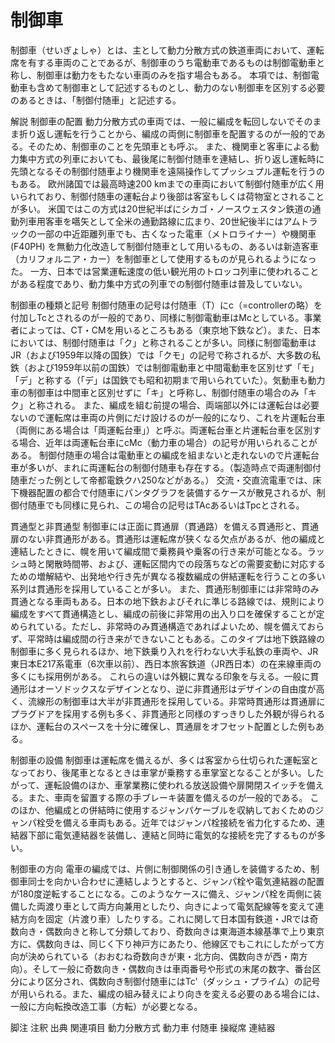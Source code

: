 # 制御車

制御車（せいぎょしゃ）とは、主として動力分散方式の鉄道車両において、運転席を有する車両のことであるが、制御車のうち電動車であるものは制御電動車と称し、制御車は動力をもたない車両のみを指す場合もある。
本項では、制御電動車も含めて制御車として記述するものとし、動力のない制御車を区別する必要のあるときは、「制御付随車」と記述する。

解説
制御車の配置
動力分散方式の車両では、一般に編成を転回しないでそのまま折り返し運転を行うことから、編成の両側に制御車を配置するのが一般的である。そのため、制御車のことを先頭車とも呼ぶ。
また、機関車と客車による動力集中方式の列車においても、最後尾に制御付随車を連結し、折り返し運転時に先頭となるその制御付随車より機関車を遠隔操作してプッシュプル運転を行うのもある。
欧州諸国では最高時速200 kmまでの車両において制御付随車が広く用いられており、制御付随車の運転台より後部は客室もしくは荷物室とされることが多い。
米国ではこの方式は20世紀半ばにシカゴ・ノースウェスタン鉄道の通勤列車用客車を嚆矢として全米の通勤路線に広まり、20世紀後半にはアムトラックの一部の中近距離列車でも、古くなった電車（メトロライナー）や機関車 (F40PH) を無動力化改造して制御付随車として用いるもの、あるいは新造客車（カリフォルニア・カー）を制御車として使用するものが見られるようになった。
一方、日本では営業運転速度の低い観光用のトロッコ列車に使われることがある程度であり、動力集中方式の列車での制御付随車は普及していない。

制御車の種類と記号
制御付随車の記号は付随車（T）にc（=controllerの略）を付加しTcとされるのが一般的であり、同様に制御電動車はMcとしている。事業者によっては、CT・CMを用いるところもある（東京地下鉄など）。また、日本においては、制御付随車は「ク」と称されることが多い。同様に制御電動車はJR（および1959年以降の国鉄）では「クモ」の記号で称されるが、大多数の私鉄（および1959年以前の国鉄）では制御電動車と中間電動車を区別せず「モ」「デ」と称する（「デ」は国鉄でも昭和初期まで用いられていた）。気動車も動力車の制御車は中間車と区別せずに「キ」と呼称し、制御付随車の場合のみ「キク」と称される。
また、編成を組む前提の場合、両端部以外には運転台は必要ないので運転席は車両の片側にだけ設けるのが一般的になり、これを片運転台車（両側にある場合は「両運転台車」）と呼ぶ。両運転台車と片運転台車を区別する場合、近年は両運転台車にcMc（動力車の場合）の記号が用いられることがある。
制御付随車の場合は電動車との編成を組まないと走れないので片運転台車が多いが、まれに両運転台の制御付随車も存在する。（製造時点で両運制御付随車だった例として帝都電鉄クハ250などがある。）
交流・交直流電車では、床下機器配置の都合で付随車にパンタグラフを装備するケースが散見されるが、制御付随車でも同様に見られ、この場合の記号はTAcあるいはTpcとされる。

貫通型と非貫通型
制御車には正面に貫通扉（貫通路）を備える貫通形と、貫通扉のない非貫通形がある。貫通形は運転席が狭くなる欠点があるが、他の編成と連結したときに、幌を用いて編成間で乗務員や乗客の行き来が可能となる。ラッシュ時と閑散時間帯、および、運転区間内での段落ちなどの需要変動に対応するための増解結や、出発地や行き先が異なる複数編成の併結運転を行うことの多い系列は貫通形を採用していることが多い。
また、貫通形制御車には非常時のみ貫通となる車両もある。日本の地下鉄およびそれに準じる路線では、規則により編成をすべて貫通構造とし、編成の前後に非常用の出入り口を確保することが定められている。ただし、非常時のみ貫通構造であればよいため、幌を備えておらず、平常時は編成間の行き来ができないこともある。このタイプは地下鉄路線の制御車に多く見られるほか、地下鉄乗り入れを行わない大手私鉄の車両や、JR東日本E217系電車（6次車以前）、西日本旅客鉄道（JR西日本）の在来線車両の多くにも採用例がある。
これらの違いは外観に異なる印象を与える。一般に貫通形はオーソドックスなデザインとなり、逆に非貫通形はデザインの自由度が高く、流線形の制御車は大半が非貫通形を採用している。非常時貫通形は貫通扉にプラグドアを採用する例も多く、非貫通形と同様のすっきりした外観が得られるほか、運転台のスペースを十分に確保し、貫通扉をオフセット配置とした例もある。

制御車の設備
制御車は運転席を備えるが、多くは客室から仕切られた運転室となっており、後尾車となるときは車掌が乗務する車掌室となることが多い。したがって、運転設備のほか、車掌業務に使われる放送設備や扉開閉スイッチを備える。また、車両を留置する際の手ブレーキ装置を備えるのが一般的である。
このほか、他編成との併結時に使用するジャンパケーブルを収納しておくためのジャンパ栓受を備える車両もある。近年ではジャンパ栓接続を省力化するため、連結器下部に電気連結器を装備し、連結と同時に電気的な接続を完了するものが多い。

制御車の方向
電車の編成では、片側に制御関係の引き通しを装備するため、制御車同士を向かい合わせに連結しようとすると、ジャンパ栓や電気連結器の配置が180度逆転することになる。このようなケースに備え、ジャンパ栓を両側に装備した両渡り車として両方向兼用としたり、向きによって電気配線等を変えて連結方向を固定（片渡り車）したりする。これに関して日本国有鉄道・JRでは奇数向き・偶数向きと称して分類しており、奇数向きは東海道本線基準で上り東京方に、偶数向きは、同じく下り神戸方にあたり、他線区でもこれにしたがって方向が決められている（おおむね奇数向きが東・北方向、偶数向きが西・南方向）。そして一般に奇数向き・偶数向きは車両番号や形式の末尾の数字、番台区分により区分され、偶数向き制御付随車にはTc'（ダッシュ・プライム）の記号が用いられる。また、編成の組み替えにより向きを変える必要のある場合には、一般に方向転換改造工事（方転）が必要となる。

脚注
注釈
出典
関連項目
動力分散方式
動力車
付随車
操縦席
連結器